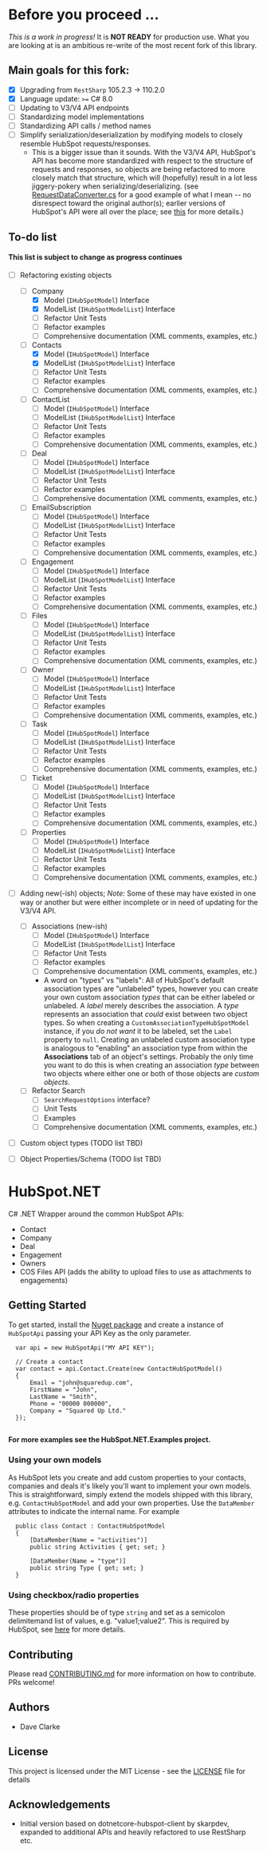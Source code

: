 # Before you proceed ...

_This is a work in progress!_ It is __NOT READY__ for production use. What you are looking at is an ambitious re-write
of the most recent fork of this library. 

## Main goals for this fork:

* [x] Upgrading from `RestSharp` 105.2.3 -> 110.2.0
* [x] Language update: `>=` C# 8.0 
* [ ] Updating to V3/V4 API endpoints
* [ ] Standardizing model implementations
* [ ] Standardizing API calls / method names
* [ ] Simplify serialization/deserialization by modifying models to closely resemble HubSpot requests/responses.
  * This is a bigger issue than it sounds. With the V3/V4 API, HubSpot's API has become more standardized with respect 
    to the structure of requests and responses, so objects are being refactored to more closely match that structure,
    which will (hopefully) result in a lot less jiggery-pokery when serializing/deserializing. (see [RequestDataConverter.cs](https://github.com/chamilton-ccn/HubSpot.NET/blob/trunk/HubSpot.NET/Core/Requests/RequestDataConverter.cs)
    for a good example of what I mean -- no disrespect toward the original author(s); earlier versions of HubSpot's API were all over the place; see [this](https://developers.hubspot.com/blog/building-the-next-generation-of-hubspots-apis) for more details.)

## To-do list

#### This list is subject to change as progress continues

* [ ] Refactoring existing objects
  * [ ] Company
    * [x] Model (`IHubSpotModel`) Interface
    * [x] ModelList (`IHubSpotModelList`) Interface
    * [ ] Refactor Unit Tests
    * [ ] Refactor examples
    * [ ] Comprehensive documentation (XML comments, examples, etc.)
  * [ ] Contacts
    * [x] Model (`IHubSpotModel`) Interface
    * [x] ModelList (`IHubSpotModelList`) Interface
    * [ ] Refactor Unit Tests
    * [ ] Refactor examples
    * [ ] Comprehensive documentation (XML comments, examples, etc.)
  * [ ] ContactList
    * [ ] Model (`IHubSpotModel`) Interface
    * [ ] ModelList (`IHubSpotModelList`) Interface
    * [ ] Refactor Unit Tests
    * [ ] Refactor examples
    * [ ] Comprehensive documentation (XML comments, examples, etc.)
  * [ ] Deal
    * [ ] Model (`IHubSpotModel`) Interface
    * [ ] ModelList (`IHubSpotModelList`) Interface
    * [ ] Refactor Unit Tests
    * [ ] Refactor examples
    * [ ] Comprehensive documentation (XML comments, examples, etc.)
  * [ ] EmailSubscription
    * [ ] Model (`IHubSpotModel`) Interface
    * [ ] ModelList (`IHubSpotModelList`) Interface
    * [ ] Refactor Unit Tests
    * [ ] Refactor examples
    * [ ] Comprehensive documentation (XML comments, examples, etc.)
  * [ ] Engagement
    * [ ] Model (`IHubSpotModel`) Interface
    * [ ] ModelList (`IHubSpotModelList`) Interface
    * [ ] Refactor Unit Tests
    * [ ] Refactor examples
    * [ ] Comprehensive documentation (XML comments, examples, etc.)
  * [ ] Files
    * [ ] Model (`IHubSpotModel`) Interface
    * [ ] ModelList (`IHubSpotModelList`) Interface
    * [ ] Refactor Unit Tests
    * [ ] Refactor examples
    * [ ] Comprehensive documentation (XML comments, examples, etc.)
  * [ ] Owner
    * [ ] Model (`IHubSpotModel`) Interface
    * [ ] ModelList (`IHubSpotModelList`) Interface
    * [ ] Refactor Unit Tests
    * [ ] Refactor examples
    * [ ] Comprehensive documentation (XML comments, examples, etc.)
  * [ ] Task
    * [ ] Model (`IHubSpotModel`) Interface
    * [ ] ModelList (`IHubSpotModelList`) Interface
    * [ ] Refactor Unit Tests
    * [ ] Refactor examples
    * [ ] Comprehensive documentation (XML comments, examples, etc.)
  * [ ] Ticket
    * [ ] Model (`IHubSpotModel`) Interface
    * [ ] ModelList (`IHubSpotModelList`) Interface
    * [ ] Refactor Unit Tests
    * [ ] Refactor examples
    * [ ] Comprehensive documentation (XML comments, examples, etc.)
  * [ ] Properties
    * [ ] Model (`IHubSpotModel`) Interface
    * [ ] ModelList (`IHubSpotModelList`) Interface
    * [ ] Refactor Unit Tests
    * [ ] Refactor examples
    * [ ] Comprehensive documentation (XML comments, examples, etc.)
* [ ] Adding new(-ish) objects; _Note:_ Some of these may have existed in one way or another but were either incomplete 
      or in need of updating for the V3/V4 API. 
  * [ ] Associations (new-ish)
    * [ ] Model (`IHubSpotModel`) Interface
    * [ ] ModelList (`IHubSpotModelList`) Interface
    * [ ] Refactor Unit Tests
    * [ ] Refactor examples
    * [ ] Comprehensive documentation (XML comments, examples, etc.)
    * A word on "types" vs "labels": All of HubSpot's default association types are "unlabeled" types, however you can 
      create your own custom association _types_ that can be either labeled or unlabeled. A _label_ merely describes the 
      association. A _type_ represents an association that _could_ exist between two object types. So when creating a 
      `CustomAssociationTypeHubSpotModel` instance, if you _do not want_ it to be labeled, set the `Label` property to 
      `null`. Creating an unlabeled custom association type is analogous to "enabling" an association type from within 
      the __Associations__ tab of an object's settings. Probably the only time you want to do this is when creating an
      association _type_ between two objects where either one or both of those objects are _custom objects_. 
  * [ ] Refactor Search
    * [ ] `SearchRequestOptions` interface?
    * [ ] Unit Tests
    * [ ] Examples
    * [ ] Comprehensive documentation (XML comments, examples, etc.)
* [ ] Custom object types (TODO list TBD)
* [ ] Object Properties/Schema (TODO list TBD)

 
# HubSpot.NET
C# .NET Wrapper around the common HubSpot APIs:

* Contact
* Company
* Deal
* Engagement
* Owners
* COS Files API (adds the ability to upload files to use as attachments to engagements)

## Getting Started
To get started, install the [Nuget package](https://www.nuget.org/packages/Chinchilla.HubSpot.NET/) and create a instance of `HubSpotApi` passing your API Key as the only parameter. 

```
  var api = new HubSpotApi("MY API KEY");
  
  // Create a contact
  var contact = api.Contact.Create(new ContactHubSpotModel()
  {
      Email = "john@squaredup.com",
      FirstName = "John",
      LastName = "Smith",
      Phone = "00000 000000",
      Company = "Squared Up Ltd."
  });
  
```
**For more examples see the HubSpot.NET.Examples project.**

### Using your own models
As HubSpot lets you create and add custom properties to your contacts, companies and deals it's likely you'll want to implement your own models. This is straightforward, simply extend the models shipped with this library, e.g. `ContactHubSpotModel` and add your own properties. Use the `DataMember` attributes to indicate the internal name. For example

```
  public class Contact : ContactHubSpotModel
  {
      [DataMember(Name = "activities")]
      public string Activities { get; set; }

      [DataMember(Name = "type")]
      public string Type { get; set; }
  }
```
### Using checkbox/radio properties
These properties should be of type `string` and set as a semicolon delimitemand list of values, e.g. "value1;value2". This is required by HubSpot, see [here](https://developers.hubspot.com/docs/faq/how-do-i-set-multiple-values-for-checkbox-properties) for more details.

## Contributing
Please read [CONTRIBUTING.md](https://github.com/squaredup/HubSpot.NET/blob/master/CONTRIBUTING.md) for more information on how to contribute. PRs welcome!

## Authors
* Dave Clarke

## License
This project is licensed under the MIT License - see the [LICENSE](https://github.com/squaredup/HubSpot.NET/blob/master/LICENSE) file for details

## Acknowledgements
* Initial version based on dotnetcore-hubspot-client by skarpdev, expanded to additional APIs and heavily refactored to use RestSharp etc.

